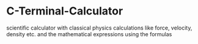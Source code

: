 # C-Terminal-Calculator
scientific calculator with classical physics calculations like force, velocity, density etc. and the mathematical expressions using the formulas

